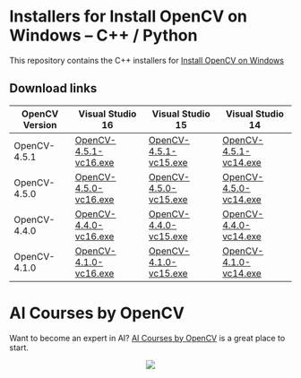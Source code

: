 # Installers for Install OpenCV on Windows – C++ / Python

This repository contains the C++ installers for [Install OpenCV on Windows](https://learnopencv.com/install-opencv-on-windows/)

## Download links
| OpenCV Version | Visual Studio 16 | Visual Studio 15 | Visual Studio 14 |
|-|-|-|-|
| OpenCV-4.5.1 | [OpenCV-4.5.1-vc16.exe](https://www.dropbox.com/s/4qc90n6u2nsdv88/OpenCV-4.5.1-vc16.exe?dl=1) | [OpenCV-4.5.1-vc15.exe](https://www.dropbox.com/s/etmoea258dzjs4k/OpenCV-4.5.1-vc15.exe?dl=1) | [OpenCV-4.5.1-vc14.exe](https://www.dropbox.com/s/342430jrw25gaq2/OpenCV-4.5.1-vc14.exe?dl=1) |
| OpenCV-4.5.0 | [OpenCV-4.5.0-vc16.exe](https://www.dropbox.com/s/vm5r6y74eee0vvb/OpenCV-4.5.0-vc16.exe?dl=1) | [OpenCV-4.5.0-vc15.exe](https://www.dropbox.com/s/wzdzq3fc4zkc1y4/OpenCV-4.5.0-vc15.exe?dl=1) | [OpenCV-4.5.0-vc14.exe](https://www.dropbox.com/s/2k60nvg0q07z035/OpenCV-4.5.0-vc14.exe?dl=1) |
| OpenCV-4.4.0 | [OpenCV-4.4.0-vc16.exe](https://www.dropbox.com/s/z4hgj7mnx6f2rjt/OpenCV-4.4.0-vc16.exe?dl=1) | [OpenCV-4.4.0-vc15.exe](https://www.dropbox.com/s/y3fhk44s0rrpm8v/OpenCV-4.4.0-vc15.exe?dl=1) | [OpenCV-4.4.0-vc14.exe](https://www.dropbox.com/s/85esvu0pe3jcc81/OpenCV-4.4.0-vc14.exe?dl=1) |
| OpenCV-4.1.0 | [OpenCV-4.1.0-vc16.exe](https://www.dropbox.com/s/fexjsdr1ly72r71/OpenCV-4.1.0-vc16.exe?dl=1) | [OpenCV-4.1.0-vc15.exe](https://www.dropbox.com/s/cqidx60q9e76qqf/OpenCV-4.1.0-vc15.exe?dl=1) | [OpenCV-4.1.0-vc14.exe](https://www.dropbox.com/s/9zu6u6mu31bea9h/OpenCV-4.1.0-vc14.exe?dl=1) |

# AI Courses by OpenCV

Want to become an expert in AI? [AI Courses by OpenCV](https://opencv.org/courses/) is a great place to start. 

<a href="https://opencv.org/courses/">
<p align="center"> 
<img src="https://www.learnopencv.com/wp-content/uploads/2020/04/AI-Courses-By-OpenCV-Github.png">
</p>
</a>
